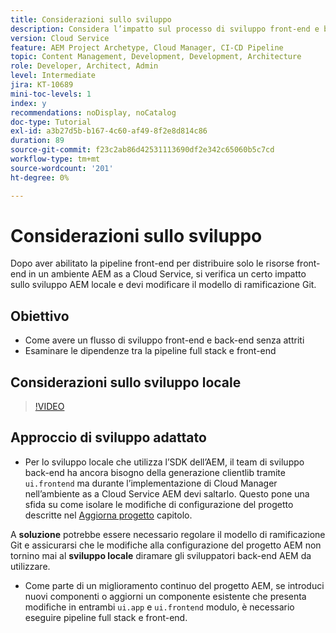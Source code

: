 ```yaml
---
title: Considerazioni sullo sviluppo
description: Considera l’impatto sul processo di sviluppo front-end e back-end una volta abilitata la pipeline front-end.
version: Cloud Service
feature: AEM Project Archetype, Cloud Manager, CI-CD Pipeline
topic: Content Management, Development, Development, Architecture
role: Developer, Architect, Admin
level: Intermediate
jira: KT-10689
mini-toc-levels: 1
index: y
recommendations: noDisplay, noCatalog
doc-type: Tutorial
exl-id: a3b27d5b-b167-4c60-af49-8f2e8d814c86
duration: 89
source-git-commit: f23c2ab86d42531113690df2e342c65060b5c7cd
workflow-type: tm+mt
source-wordcount: '201'
ht-degree: 0%

---
```


# Considerazioni sullo sviluppo

Dopo aver abilitato la pipeline front-end per distribuire solo le risorse front-end in un ambiente AEM as a Cloud Service, si verifica un certo impatto sullo sviluppo AEM locale e devi modificare il modello di ramificazione Git.

## Obiettivo

* Come avere un flusso di sviluppo front-end e back-end senza attriti
* Esaminare le dipendenze tra la pipeline full stack e front-end


## Considerazioni sullo sviluppo locale

>[!VIDEO](https://video.tv.adobe.com/v/3409421?quality=12&learn=on)


## Approccio di sviluppo adattato

* Per lo sviluppo locale che utilizza l’SDK dell’AEM, il team di sviluppo back-end ha ancora bisogno della generazione clientlib tramite `ui.frontend` ma durante l’implementazione di Cloud Manager nell’ambiente as a Cloud Service AEM devi saltarlo. Questo pone una sfida su come isolare le modifiche di configurazione del progetto descritte nel [Aggiorna progetto](update-project.md) capitolo.

A __soluzione__ potrebbe essere necessario regolare il modello di ramificazione Git e assicurarsi che le modifiche alla configurazione del progetto AEM non tornino mai al __sviluppo locale__ diramare gli sviluppatori back-end AEM da utilizzare.


* Come parte di un miglioramento continuo del progetto AEM, se introduci nuovi componenti o aggiorni un componente esistente che presenta modifiche in entrambi `ui.app` e `ui.frontend` modulo, è necessario eseguire pipeline full stack e front-end.
